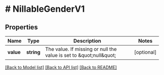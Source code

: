 # # NillableGenderV1

## Properties

Name | Type | Description | Notes
------------ | ------------- | ------------- | -------------
**value** | **string** | The value. If missing or null the value is set to \&quot;null\&quot; | [optional]

[[Back to Model list]](../../README.md#models) [[Back to API list]](../../README.md#endpoints) [[Back to README]](../../README.md)
